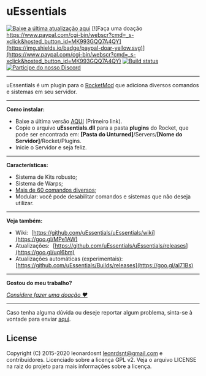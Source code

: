 # uEssentials

[![Baixe a última atualização aqui](https://img.shields.io/badge/baixar-%C3%BAltima_atualiza%C3%A7%C3%A3o-brightgreen.svg?maxAge=2592000)](https://goo.gl/VKjqPg)
[![Faça uma doação https://www.paypal.com/cgi-bin/webscr?cmd=_s-xclick&hosted_button_id=MK993GQQ7A4QY](https://img.shields.io/badge/paypal-doar-yellow.svg)](https://www.paypal.com/cgi-bin/webscr?cmd=_s-xclick&hosted_button_id=MK993GQQ7A4QY)
[![Build status](https://ci.appveyor.com/api/projects/status/pxm15136lg6mcd2n?svg=true)](https://ci.appveyor.com/project/leonardosnt/uessentials)
[![Participe do nosso Discord](https://discordapp.com/api/guilds/325080396868091906/widget.png)](https://discord.gg/JtHwhNq)

---

uEssentials é um plugin para o [RocketMod](https://github.com/SmartlyDressedGames/Legally-Distinct-Missile) que adiciona diversos comandos e sistemas em seu servidor.

---

**Como instalar:**

- Baixe a última versão [AQUI](https://goo.gl/VKjqPg) (Primeiro link).
- Copie o arquivo **uEssentials.dll** para a pasta **plugins** do Rocket, que pode ser encontrada em: **[Pasta do Unturned]**/Servers/**[Nome do Servidor]**/Rocket/Plugins.
- Inicie o Servidor e seja feliz.

---

**Características:**
- Sistema de Kits robusto;
- Sistema de Warps;
- [Mais de 60 comandos diversos](https://goo.gl/VpucUK);
- Modular: você pode desabilitar comandos e sistemas que não deseja utilizar.

---

**Veja também:**
- Wiki: [https://github.com/uEssentials/uEssentials/wiki](https://goo.gl/MPe1AW)
- Atualizações: [https://github.com/uEssentials/uEssentials/releases](https://goo.gl/uql6bm)
- Atualizações automáticas (experimentais): [https://github.com/uEssentials/Builds/releases](https://goo.gl/aI71Bs)
---

**Gostou do meu trabalho?**

_[Considere fazer uma doação :heart:](https://www.paypal.com/cgi-bin/webscr?cmd=_s-xclick&hosted_button_id=MK993GQQ7A4QY)_

---

Caso tenha alguma dúvida ou deseje reportar algum problema, sinta-se à vontade para enviar [aqui](https://goo.gl/amgH8v).

## License
Copyright (C) 2015-2020 leonardosnt <leonrdsnt@gmail.com> e contribuidores.
Licenciado sobre a licença GPL v2. Veja o arquivo LICENSE na raiz do projeto para mais informações sobre a licença.
